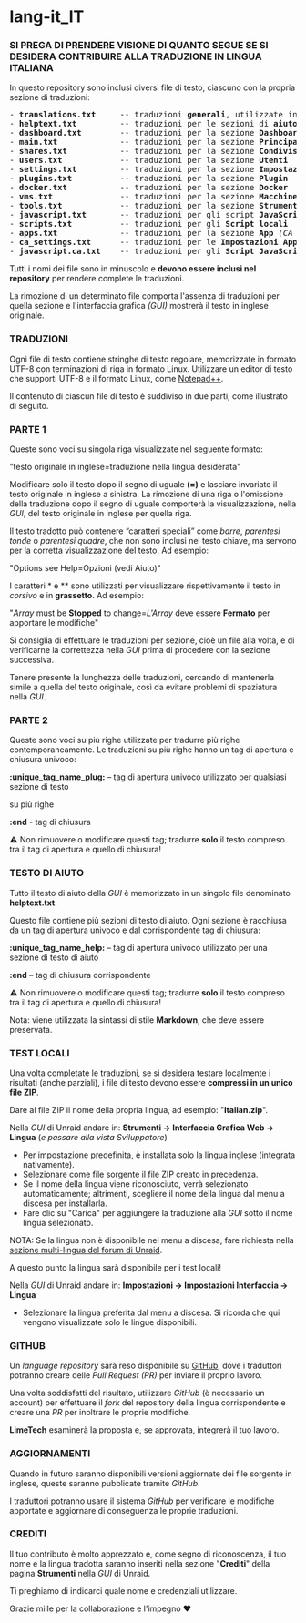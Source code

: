 # lang-it_IT

### SI PREGA DI PRENDERE VISIONE DI QUANTO SEGUE SE SI DESIDERA CONTRIBUIRE ALLA TRADUZIONE IN LINGUA ITALIANA

In questo repository sono inclusi diversi file di testo, ciascuno con la propria sezione di traduzioni:

<pre>
- <strong>translations.txt</strong>     -- traduzioni <strong>generali</strong>, utilizzate in diverse sezioni
- <strong>helptext.txt</strong>         -- traduzioni per le sezioni di <strong>aiuto</strong>
- <strong>dashboard.txt</strong>        -- traduzioni per la sezione <strong>Dashboard</strong>
- <strong>main.txt</strong>             -- traduzioni per la sezione <strong>Principale</strong>
- <strong>shares.txt</strong>           -- traduzioni per la sezione <strong>Condivisioni</strong>
- <strong>users.txt</strong>            -- traduzioni per la sezione <strong>Utenti</strong>
- <strong>settings.txt</strong>         -- traduzioni per la sezione <strong>Impostazioni</strong>
- <strong>plugins.txt</strong>          -- traduzioni per la sezione <strong>Plugin</strong>
- <strong>docker.txt</strong>           -- traduzioni per la sezione <strong>Docker</strong>
- <strong>vms.txt</strong>              -- traduzioni per la sezione <strong>Macchine virtuali</strong>
- <strong>tools.txt</strong>            -- traduzioni per la sezione <strong>Strumenti</strong>
- <strong>javascript.txt</strong>       -- traduzioni per gli script <strong>JavaScript</strong>
- <strong>scripts.txt</strong>          -- traduzioni per gli <strong>Script locali</strong>
- <strong>apps.txt</strong>             -- traduzioni per la sezione <strong>App</strong> <em>(CA = Community Applications)</em>
- <strong>ca_settings.txt</strong>      -- traduzioni per le <strong>Impostazioni App</strong> <em>(CA)</em>
- <strong>javascript.ca.txt</strong>    -- traduzioni per gli <strong>Script JavaScript</strong> della sezione <em>CA</em>
</pre>

Tutti i nomi dei file sono in minuscolo e <strong>devono essere inclusi nel repository</strong> per rendere complete le traduzioni.

La rimozione di un determinato file comporta l'assenza di traduzioni per quella sezione e l'interfaccia grafica *(GUI)* mostrerà il testo in inglese originale.


### TRADUZIONI

Ogni file di testo contiene stringhe di testo regolare, memorizzate in formato UTF-8 con terminazioni di riga in formato Linux.
Utilizzare un editor di testo che supporti UTF-8 e il formato Linux, come [Notepad++](https://notepad-plus-plus.org/downloads).

Il contenuto di ciascun file di testo è suddiviso in due parti, come illustrato di seguito.


### PARTE 1

Queste sono voci su singola riga visualizzate nel seguente formato:

"testo originale in inglese=traduzione nella lingua desiderata"

Modificare solo il testo dopo il segno di uguale **(=)** e lasciare invariato il testo originale in inglese a sinistra.
La rimozione di una riga o l'omissione della traduzione dopo il segno di uguale comporterà la visualizzazione, nella *GUI*, del testo originale in inglese per quella riga.

Il testo tradotto può contenere “caratteri speciali” come *barre*, *parentesi tonde* o *parentesi quadre*, che non sono inclusi nel testo chiave, ma servono per la corretta visualizzazione del testo.
Ad esempio:

"Options see Help=Opzioni (vedi Aiuto)"

I caratteri \* e \*\* sono utilizzati per visualizzare rispettivamente il testo in *corsivo* e in **grassetto**.
Ad esempio:

"*Array* must be **Stopped** to change=*L'Array* deve essere **Fermato** per apportare le modifiche"

Si consiglia di effettuare le traduzioni per sezione, cioè un file alla volta, e di verificarne la correttezza nella *GUI* prima di procedere con la sezione successiva.

Tenere presente la lunghezza delle traduzioni, cercando di mantenerla simile a quella del testo originale, così da evitare problemi di spaziatura nella *GUI*.


### PARTE 2

Queste sono voci su più righe utilizzate per tradurre più righe contemporaneamente.
Le traduzioni su più righe hanno un tag di apertura e chiusura univoco:

**:unique_tag_name_plug:** – tag di apertura univoco utilizzato per qualsiasi sezione di testo 

su più righe

**:end**    - tag di chiusura

⚠️ Non rimuovere o modificare questi tag; tradurre **solo** il testo compreso tra il tag di apertura e quello di chiusura!


### TESTO DI AIUTO

Tutto il testo di aiuto della *GUI* è memorizzato in un singolo file denominato **helptext.txt**.

Questo file contiene più sezioni di testo di aiuto.
Ogni sezione è racchiusa da un tag di apertura univoco e dal corrispondente tag di chiusura:

**:unique_tag_name_help:**	– tag di apertura univoco utilizzato per una sezione di testo di aiuto

**:end**	– tag di chiusura corrispondente

⚠️ Non rimuovere o modificare questi tag; tradurre **solo** il testo compreso tra il tag di apertura e quello di chiusura!

Nota: viene utilizzata la sintassi di stile **Markdown**, che deve essere preservata.


### TEST LOCALI

Una volta completate le traduzioni, se si desidera testare localmente i risultati (anche parziali), i file di testo devono essere **compressi in un unico file ZIP**.

Dare al file ZIP il nome della propria lingua, ad esempio: "**Italian.zip**".

Nella *GUI* di Unraid andare in: **Strumenti -> Interfaccia Grafica Web -> Lingua** (*e passare alla vista Sviluppatore*)

- Per impostazione predefinita, è installata solo la lingua inglese (integrata nativamente).
- Selezionare come file sorgente il file ZIP creato in precedenza.
- Se il nome della lingua viene riconosciuto, verrà selezionato automaticamente; altrimenti, scegliere il nome della lingua dal menu a discesa per installarla.
- Fare clic su "Carica" per aggiungere la traduzione alla *GUI* sotto il nome lingua selezionato.

NOTA: Se la lingua non è disponibile nel menu a discesa, fare richiesta nella [sezione multi-lingua del forum di Unraid](https://forums.unraid.net/forum/75-multi-language-section/).

A questo punto la lingua sarà disponibile per i test locali!

Nella *GUI* di Unraid andare in: **Impostazioni -> Impostazioni Interfaccia -> Lingua**

- Selezionare la lingua preferita dal menu a discesa. Si ricorda che qui vengono visualizzate solo le lingue disponibili.


### GITHUB

Un *language repository* sarà reso disponibile su [GitHub](https://github.com/unraid), dove i traduttori potranno creare delle *Pull Request (PR)* per inviare il proprio lavoro.

Una volta soddisfatti del risultato, utilizzare *GitHub* (è necessario un account) per effettuare il *fork* del repository della lingua corrispondente e creare una *PR* per inoltrare le proprie modifiche.

**LimeTech** esaminerà la proposta e, se approvata, integrerà il tuo lavoro.


### AGGIORNAMENTI

Quando in futuro saranno disponibili versioni aggiornate dei file sorgente in inglese, queste saranno pubblicate tramite *GitHub*.

I traduttori potranno usare il sistema *GitHub* per verificare le modifiche apportate e aggiornare di conseguenza le proprie traduzioni.


### CREDITI

Il tuo contributo è molto apprezzato e, come segno di riconoscenza, il tuo nome e la lingua tradotta saranno inseriti nella sezione "**Crediti**" della pagina **Strumenti** nella *GUI* di Unraid.

Ti preghiamo di indicarci quale nome e credenziali utilizzare.

Grazie mille per la collaborazione e l'impegno ❤️
